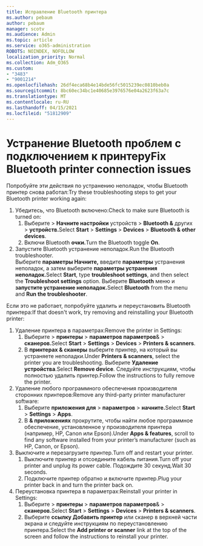 ```yaml
---
title: Исправление Bluetooth принтера
ms.author: pebaum
author: pebaum
manager: scotv
ms.audience: Admin
ms.topic: article
ms.service: o365-administration
ROBOTS: NOINDEX, NOFOLLOW
localization_priority: Normal
ms.collection: Adm_O365
ms.custom:
- "3483"
- "9001214"
ms.openlocfilehash: 26df4eca68b4e14bde56fc5015239ec0810beb0a
ms.sourcegitcommit: 8bc60ec34bc1e40685e3976576e04a2623f63a7c
ms.translationtype: MT
ms.contentlocale: ru-RU
ms.lasthandoff: 04/15/2021
ms.locfileid: "51812909"
---
```

# <a name="fix-bluetooth-printer-connection-issues"></a><span data-ttu-id="96c8c-102">Устранение Bluetooth проблем с подключением к принтеру</span><span class="sxs-lookup"><span data-stu-id="96c8c-102">Fix Bluetooth printer connection issues</span></span>

<span data-ttu-id="96c8c-103">Попробуйте эти действия по устранению неполадок, чтобы Bluetooth принтер снова работал:</span><span class="sxs-lookup"><span data-stu-id="96c8c-103">Try these troubleshooting steps to get your Bluetooth printer working again:</span></span>


1. <span data-ttu-id="96c8c-104">Убедитесь, что Bluetooth включено:</span><span class="sxs-lookup"><span data-stu-id="96c8c-104">Check to make sure Bluetooth is turned on:</span></span>
    1. <span data-ttu-id="96c8c-105">Выберите   >  **Начните настройки** устройств  >  **Bluetooth &** других  >  **устройств.**</span><span class="sxs-lookup"><span data-stu-id="96c8c-105">Select **Start** > **Settings** > **Devices** > **Bluetooth & other devices**.</span></span>
    2. <span data-ttu-id="96c8c-106">Включи Bluetooth **очки.**</span><span class="sxs-lookup"><span data-stu-id="96c8c-106">Turn the Bluetooth toggle **On**.</span></span>
2. <span data-ttu-id="96c8c-107">Запустите Bluetooth устранение неполадок.</span><span class="sxs-lookup"><span data-stu-id="96c8c-107">Run the Bluetooth troubleshooter.</span></span> <br>
    <span data-ttu-id="96c8c-108">Выберите **параметры Начните,** введите **параметры** устранения неполадок, а затем выберите **параметры устранения неполадок.**</span><span class="sxs-lookup"><span data-stu-id="96c8c-108">Select **Start**, type **troubleshoot settings**, and then select the **Troubleshoot settings** option.</span></span> <span data-ttu-id="96c8c-109">Выберите **Bluetooth** меню и **запустите устранение неполадок.**</span><span class="sxs-lookup"><span data-stu-id="96c8c-109">Select **Bluetooth** from the menu and **Run the troubleshooter**.</span></span>

<span data-ttu-id="96c8c-110">Если это не работает, попробуйте удалить и переустановить Bluetooth принтера:</span><span class="sxs-lookup"><span data-stu-id="96c8c-110">If that doesn't work, try removing and reinstalling your Bluetooth printer:</span></span>

1. <span data-ttu-id="96c8c-111">Удаление принтера в параметрах:</span><span class="sxs-lookup"><span data-stu-id="96c8c-111">Remove the printer in Settings:</span></span>
    1. <span data-ttu-id="96c8c-112">Выберите   >  **принтеры**  >  **параметров параметров**&  >  **сканеров.**</span><span class="sxs-lookup"><span data-stu-id="96c8c-112">Select **Start** > **Settings** > **Devices** > **Printers & scanners**.</span></span>
    2. <span data-ttu-id="96c8c-113">В **принтерах & сканеры** выберите принтер, на который вы устраняете неполадки.</span><span class="sxs-lookup"><span data-stu-id="96c8c-113">Under **Printers & scanners**, select the printer you are troubleshooting.</span></span> <span data-ttu-id="96c8c-114">Выберите **Удаление устройства**.</span><span class="sxs-lookup"><span data-stu-id="96c8c-114">Select **Remove device**.</span></span> <span data-ttu-id="96c8c-115">Следуйте инструкциям, чтобы полностью удалить принтер.</span><span class="sxs-lookup"><span data-stu-id="96c8c-115">Follow the instructions to fully remove the printer.</span></span>
2. <span data-ttu-id="96c8c-116">Удаление любого программного обеспечения производителя сторонних принтеров:</span><span class="sxs-lookup"><span data-stu-id="96c8c-116">Remove any third-party printer manufacturer software:</span></span>
    1. <span data-ttu-id="96c8c-117">Выберите **приложения для**  >  **параметров**  >  **начните.**</span><span class="sxs-lookup"><span data-stu-id="96c8c-117">Select **Start** > **Settings** > **Apps**.</span></span>
    2. <span data-ttu-id="96c8c-118">В **& приложениях** прокрутите, чтобы найти любое программное обеспечение, установленное у производителя принтера (например, HP, Canon или Epson).</span><span class="sxs-lookup"><span data-stu-id="96c8c-118">Under **Apps & features**, scroll to find any software installed from your printer’s manufacturer (such as HP, Canon, or Epson).</span></span>
3. <span data-ttu-id="96c8c-119">Выключите и перезагрузите принтер.</span><span class="sxs-lookup"><span data-stu-id="96c8c-119">Turn off and restart your printer.</span></span>
   1. <span data-ttu-id="96c8c-120">Выключите принтер и отсоедините кабель питания.</span><span class="sxs-lookup"><span data-stu-id="96c8c-120">Turn off your printer and unplug its power cable.</span></span> <span data-ttu-id="96c8c-121">Подождите 30 секунд.</span><span class="sxs-lookup"><span data-stu-id="96c8c-121">Wait 30 seconds.</span></span> 
   2. <span data-ttu-id="96c8c-122">Подключите принтер обратно и включите принтер.</span><span class="sxs-lookup"><span data-stu-id="96c8c-122">Plug your printer back in and turn the printer back on.</span></span>
4. <span data-ttu-id="96c8c-123">Переустановка принтера в параметрах:</span><span class="sxs-lookup"><span data-stu-id="96c8c-123">Reinstall your printer in Settings:</span></span>
    1. <span data-ttu-id="96c8c-124">Выберите   >  **принтеры**  >  **параметров параметров**&  >  **сканеров.**</span><span class="sxs-lookup"><span data-stu-id="96c8c-124">Select **Start** > **Settings** > **Devices** > **Printers & scanners**.</span></span>
    2. <span data-ttu-id="96c8c-125">Выберите **ссылку Добавить принтер** или сканер в верхней части экрана и следуйте инструкциям по переустановлению принтера.</span><span class="sxs-lookup"><span data-stu-id="96c8c-125">Select the **Add printer or scanner** link at the top of the screen and follow the instructions to reinstall your printer.</span></span>
